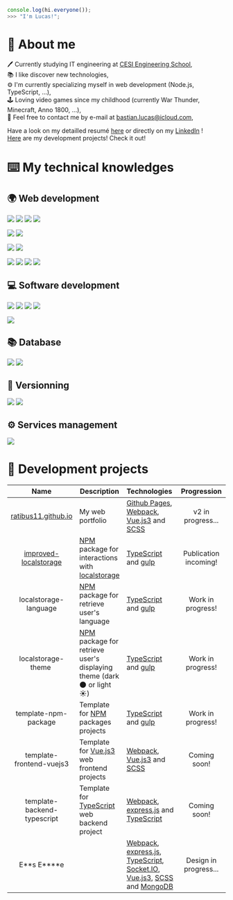 ```js
console.log(hi.everyone());
>>> "I'm Lucas!";
```

# :man: About me

:pen: Currently studying IT engineering at [CESI Engineering School](https://cesi.fr),\
:books: I like discover new technologies,\
:gear: I'm currently specializing myself in web development (Node.js, TypeScript, ...),\
:joystick: Loving video games since my childhood (currently War Thunder, Minecraft, Anno 1800, ...),\
:email: Feel free to contact me by e-mail at [bastian.lucas@icloud.com](mailto:Lucas%20Bastian<bastian.lucas@icloud.com>),

Have a look on my detailled resumé [here](https://github.com/Ratibus11/Ratibus11/blob/main/RESUME.md) or directly on my [LinkedIn](https://linkedin.com/in/lucas-bastian) !\
[Here](#hammer-development-projects) are my development projects! Check it out!

# :keyboard: My technical knowledges

## :earth_africa: Web development

![](https://img.shields.io/badge/HTML5-D96A3A?style=for-the-badge)
![](https://img.shields.io/badge/CSS3-3465E1?style=for-the-badge)
![](https://img.shields.io/badge/JavaScript-ECD74E?style=for-the-badge)
![](https://img.shields.io/badge/PHP-7378A9?style=for-the-badge)

![](https://img.shields.io/badge/SCSS-BA6A92?style=for-the-badge)
![](https://img.shields.io/badge/TypeScript-4074BA?style=for-the-badge)

![](https://img.shields.io/badge/Node.js-62964C?style=for-the-badge)
![](https://img.shields.io/badge/Webpack-99CDF3?style=for-the-badge)

![](https://img.shields.io/badge/Vue.js-61AF83?style=for-the-badge)
![](https://img.shields.io/badge/Laravel-E4412F?style=for-the-badge)
![](https://img.shields.io/badge/Gulp-D3544F?style=for-the-badge)
![](https://img.shields.io/badge/Bootstrap-612BE4?style=for-the-badge)

## :computer: Software development

![](https://img.shields.io/badge/Python-F0D062?style=for-the-badge)
![](https://img.shields.io/badge/C++-17427A?style=for-the-badge)
![](https://img.shields.io/badge/C%23-3F8B2A?style=for-the-badge)
![](https://img.shields.io/badge/.NET-4A36CC?style=for-the-badge)

![](https://img.shields.io/badge/Arduino-3F9095?style=for-the-badge)

## :books: Database

![](https://img.shields.io/badge/MySql-255D82?style=for-the-badge)
![](https://img.shields.io/badge/MongoDB-6BAD4F?style=for-the-badge)

## :memo: Versionning

![](https://img.shields.io/badge/Github-1C1F23?style=for-the-badge)
![](https://img.shields.io/badge/Gitlab-E8A044?style=for-the-badge)

## :gear: Services management

![](https://img.shields.io/badge/Docker-3B7AA6?style=for-the-badge)

# :hammer: Development projects

|                                    Name                                     | Description                                                                                                                                   | Technologies                                                                                                                                                                                                                                             |      Progression      |                                  License                                  |
| :-------------------------------------------------------------------------: | --------------------------------------------------------------------------------------------------------------------------------------------- | -------------------------------------------------------------------------------------------------------------------------------------------------------------------------------------------------------------------------------------------------------- | :-------------------: | :-----------------------------------------------------------------------: |
|             [ratibus11.github.io](https://ratibus11.github.io)              | My web portfolio                                                                                                                              | [Github Pages](https://pages.github.com/), [Webpack](https://webpack.js.org/), [Vue.js3](https://vuejs.org/) and [SCSS](https://sass-lang.com/)                                                                                                          |   v2 in progress...   |   [CC BY-NC-ND 4.0](https://creativecommons.org/licenses/by-nc-nd/4.0/)   |
| [improved-localstorage](https://github.com/Ratibus11/improved-localstorage) | [NPM](https://www.npmjs.com/) package for interactions with [localstorage](https://developer.mozilla.org/fr/docs/Web/API/Window/localStorage) | [TypeScript](https://www.typescriptlang.org/) and [gulp](https://gulpjs.com/)                                                                                                                                                                            | Publication incoming! | [MIT](https://github.com/Ratibus11/improved-localstorage/blob/v1/LICENSE) |
|                            localstorage-language                            | [NPM](https://www.npmjs.com/) package for retrieve user's language                                                                            | [TypeScript](https://www.typescriptlang.org/) and [gulp](https://gulpjs.com/)                                                                                                                                                                            |   Work in progress!   |                                                                           |
|                             localstorage-theme                              | [NPM](https://www.npmjs.com/) package for retrieve user's displaying theme (dark :new_moon: or light :sunny:)                                 | [TypeScript](https://www.typescriptlang.org/) and [gulp](https://gulpjs.com/)                                                                                                                                                                            |   Work in progress!   |                                                                           |
|                            template-npm-package                             | Template for [NPM](https://www.npmjs.com/) packages projects                                                                                  | [TypeScript](https://www.typescriptlang.org/) and [gulp](https://gulpjs.com/)                                                                                                                                                                            |   Work in progress!   |                                                                           |
|                          template-frontend-vuejs3                           | Template for [Vue.js3](https://vuejs.org/) web frontend projects                                                                              | [Webpack](https://webpack.js.org/), [Vue.js3](https://vuejs.org/) and [SCSS](https://sass-lang.com/)                                                                                                                                                     |     Coming soon!      |                                                                           |
|                         template-backend-typescript                         | Template for [TypeScript](https://www.typescriptlang) web backend project                                                                     | [Webpack](https://webpack.js.org/), [express.js](http://expressjs.com/) and [TypeScript](https://www.typescriptlang)                                                                                                                                     |     Coming soon!      |                                                                           |
|                                E**s E\*\***e                                |                                                                                                                                               | [Webpack](https://webpack.js.org/), [express.js](http://expressjs.com/), [TypeScript](https://www.typescriptlang), [Socket.IO](https://socket.io/), [Vue.js3](https://vuejs.org/), [SCSS](https://sass-lang.com/) and [MongoDB](https://www.mongodb.com) | Design in progress... |                              Private project                              |
